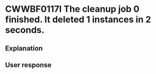 # CWWBF0117I The cleanup job 0 finished. It deleted 1 instances in 2 seconds.

## Explanation

## User response